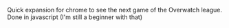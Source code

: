 Quick expansion for chrome to see the next game of the Overwatch league.
Done in javascript (I'm still a beginner with that)

